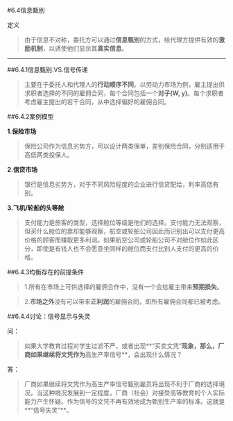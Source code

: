 #6.4信息甄别

定义

>由于信息不对称，委托方可以通过**信息甄别**的方式，给代理方提供有效的**激励机制**，以诱使他们显示其**真实信息**。

***

##6.4.1信息甄别.VS.信号传递

>主要在于委托人和代理人的**行动顺序不同**。以劳动力市场为例，雇主提出供求职者选择的不同的雇佣合同，每个合同包括一个**对子(W, y)**。每个求职者考虑雇主提出的若干合同，从中选择偏好的雇佣合同。

##6.4.2案例模型

**1.保险市场**

>保险公司作为信息劣势方，可以设计两类保单，差别保险合同，分别适用于高低两类投保人。

**2.信贷市场**

>银行是信息劣势方，对于不同风险程度的企业进行信贷配给，利率高低有别。

**3.飞机/轮船的头等舱**

> 支付能力是旅客的类型，选择舱位等级是他们的选择。支付能力无法观察，但买什么舱位的票却能够观察，航空或轮船公司因此而识别出可以支付更高价格的顾客而赚取更多利润。如果航空公司或轮船公司不对舱位作如此区分，即使是有钱人也不会愿意坐同样的舱位而支付比别人支付的更高的价格。

##6.4.3均衡存在的前提条件

>1.所有在市场上可供选择的雇佣合作中，没有一个会给雇主带来**预期损失**。

>2.**市场之外**没有可以带来**正利润**的雇佣合同，即所有雇佣合同都已被考虑。

##6.4.4讨论：信号显示与失灵

问：

>如果大学教育过程对学生过滤不严，或者出现**“买卖文凭”**现象，那么，厂商如果继续将文凭作为**高生产率信号**，会出现什么情况？

答：

>厂商如果继续将文凭作为高生产率信号甄别雇员将出现不利于厂商的选择境况。当这种境况发展到一定程度，厂商（社会）对接受高等教育的个人实际能力产生怀疑。作为信号的文凭不再有效地成为甄别生产率的标准。这就是**“信号失灵”**。

